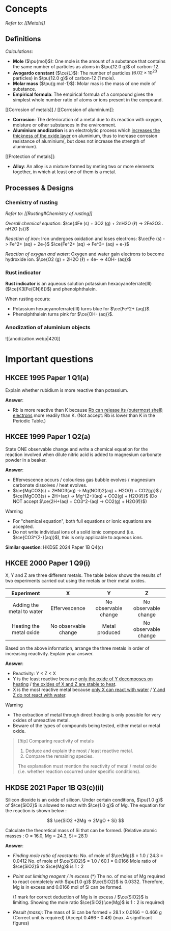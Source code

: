 # Concepts
*Refer to: [[Metals]]*

## Definitions
*Calculations*:
- **Mole** ($\pu{mol}$): One mole is the amount of a substance that contains the same number of particles as atoms in $\pu{12.0 g}$ of carbon-12.
- **Avogardo constant** ($\ce{L}$): The number of particles ($6.02 \times 10^{23}$ particles) in $\pu{12.0 g}$ of carbon-12 (1 mole).
- **Molar mass** ($\pu{g mol-1}$): Molar mas is the mass of one mole of substance.
- **Empirical formula**: The empirical formula of a compound gives the <span class="hi-green">simplest whole number ratio</span> of atoms or ions present in the compound.

[[Corrosion of metals]] / [[Corrosion of aluminium]]:
- **Corrosion**: The deterioration of a metal due to its reaction with oxygen, moisture or other substances in the environment.
- **Aluminium anodization** is an electrolytic process which <u>increases the thickness of the oxide layer</u> on aluminium, thus to <span class="hi-green">increase corrosion resistance of aluminium</span>(, but does not increase the strength of aluminium).

[[Protection of metals]]:
- **Alloy**: An alloy is a mixture formed by meting <span class="hi-green">two or more elements</span> together, in which <span class="hi-green">at least one of them is a metal</span>.

## Processes & Designs
### Chemistry of rusting
*Refer to: [[Rusting#Chemistry of rusting]]*

*Overall chemical equation*:
$\ce{4Fe (s) + 3O2 (g) + 2nH2O (ℓ) -> 2Fe2O3 . nH2O (s)}$

*Reaction of iron*:
Iron undergoes oxidation and loses electrons:
$\ce{Fe (s) -> Fe^2+ (aq) + 2e-}$
$\ce{Fe^2+ (aq) -> Fe^3+ (aq) + e-}$

*Reaction of oxygen and water*:
Oxygen and water gain electrons to become hydroxide ion.
$\ce{O2 (g) + 2H2O (ℓ) + 4e- -> 4OH- (aq)}$

### Rust indicator
**Rust indicator** is an aqueous solution potassium hexacyanoferrate(III) ($\ce{K3[Fe(CN)6]}$) and phenolphthalein.

When rusting occurs:
- <span class="hi-blue">Potassium hexacyanoferrate(III)</span> turns blue for $\ce{Fe^2+ (aq)}$.
- <span class="hi-blue">Phenolphthalein</span> turns pink for $\ce{OH- (aq)}$.

### Anodization of aluminium objects
![[anodization.webp|420]]

# Important questions
## HKCEE 1995 Paper 1 Q1(a)
Explain whether rubidium is more reactive than potassium.

**Answer**:
- Rb is more reactive than K because <u>Rb can release its (outermost shell) electrons</u> more readily than K. <span class="hi-green">(Not accept: Rb is lower than K in the Periodic Table.)</span>

## HKCEE 1999 Paper 1 Q2(a)
State ONE observable change and write a chemical equation for the reaction involved when dilute nitric acid is added to magnesium carbonate powder in a beaker.

**Answer**:
- Effervescence occurs / colourless gas bubble evolves / magnesium carbonate dissolves / heat evolves.
- $\ce{MgCO3(s) + 2HNO3(aq) -> Mg(NO3)2(aq) + H2O(ℓ) + CO2(g)}$ / $\ce{MgCO3(s) + 2H+(aq) -> Mg^{2+}(aq) + CO2(g) + H2O(ℓ)}$
(Do NOT accept $\ce{2H+(aq) + CO3^2-(aq) -> CO2(g) + H2O(ℓ)}$)

> [!warning]
> - For "chemical equation", both full equations or ionic equations are accepted.
> - Do not write individual ions of a solid ionic compound (i.e. $\ce{CO3^{2-}(aq)}$), this is only applicable to aqueous ions.

**Similar question**: HKDSE 2024 Paper 1B Q4(c)

## HKCEE 2000 Paper 1 Q9(i)
X, Y and Z are three different metals. The table below shows the results of two experiments carried out using the metals or their metal oxides.

| Experiment | X | Y | Z |
| :--: | :--: | :--: | :--: |
| Adding the metal to water | Effervescence | No observable change | No observable change |
| Heating the metal oxide | No observable change | Metal produced | No observable change |

Based on the above information, arrange the three metals in order of increasing reactivity. Explain your answer.

**Answer**:
- Reactivity: Y < Z < X
- Y is the least reactive because <u>only the oxide of Y decomposes on heating</u> / <u>the oxides of X and Z are stable to heat</u>.
- X is the most reactive metal because <u>only X can react with water</u> / <u>Y and Z do not react with water</u>.

> [!warning]
> - The extraction of metal through direct heating is only possible for very oxides of unreactive metal.
> - Beware of the types of compounds being tested, either metal or metal oxide.

> [!tip] Comparing reactivity of metals
> 1. Deduce and explain the most / least reactive metal.
> 2. Compare the remaining species.
> 
> The explanation must mention the reactivity of metal / metal oxide (i.e. whether reaction occurred under specific conditions).

## HKDSE 2021 Paper 1B Q3(c)(ii)
Silicon dioxide is an oxide of silicon. Under certain conditions, $\pu{1.0 g}$ of $\ce{SiO2}$ is allowed to react with $\ce{1.0 g}$ of Mg. The equation for the reaction is shown below :

$$
\ce{SiO2 +2Mg -> 2MgO + Si}
$$

Calculate the theoretical mass of Si that can be formed.
(Relative atomic masses : O = 16.0, Mg = 24.3, Si = 28.1)

**Answer**:
- *Finding mole ratio of reactants*:
  No. of mole of $\ce{Mg}$ = 1.0 / 24.3 = 0.0412
  No. of mole of $\ce{SiO2}$ = 1.0 / 60.1 = 0.0166
  Mole ratio of $\ce{SiO2}$ to $\ce{Mg}$ is $1:2$

- *Point out limiting reagent / in excess* (\*)
  The no. of moles of Mg required to react completely with $\pu{1.0 g}$ $\ce{SiO2}$ is 0.0332. Therefore, Mg is in excess and 0.0166 mol of Si can be formed.
  
  (1 mark for correct deduction of Mg is in excess / $\ce{SiO2}$ is limiting. Showing the mole ratio $\ce{SiO2}:\ce{Mg}$ is $1:2$ is required)

- *Result (mass)*:
  The mass of Si can be formed = 28.1 x 0.0166 = 0.466 g
  (Correct unit is required) (Accept 0.466 - 0.48) (max. 4 significant figures)
